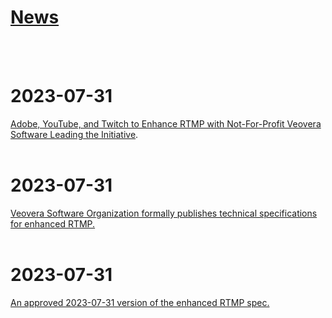 # **<u>News</u>**
<br>
<br>

# 2023-07-31
[Adobe, YouTube, and Twitch to Enhance RTMP with Not-For-Profit Veovera Software Leading the Initiative](https://www.streamingmediablog.com/2023/07/enhanced-rtmp.html).
<br>
<br>

# 2023-07-31
[Veovera Software Organization formally publishes technical specifications for enhanced RTMP.](https://veovera.org/news)
<br>
<br>


# 2023-07-31
[An approved 2023-07-31 version of the enhanced RTMP spec.](https://github.com/veovera/enhanced-rtmp/blob/main/enhanced-rtmp.pdf)
